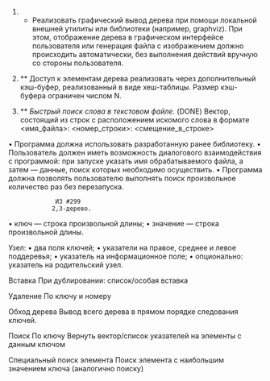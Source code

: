 1. * Реализовать графический вывод дерева при помощи локальной внешней утилиты или библиотеки (например, graphviz). При этом, отображение дерева в графическом интерфейсе пользователя или генерация файла с изображением должно происходить автоматически, без выполнения действий вручную со стороны пользователя.

2. ** Доступ к элементам дерева реализовать через дополнительный кэш-буфер, реализованный в виде хеш-таблицы. Размер кэш-буфера ограничен числом N.

3. ** _Быстрый поиск слова в текстовом файле._ (DONE)
Вектор, состоящий из строк с расположением искомого слова в формате
<имя_файла>: <номер_строки>: <смещение_в_строке>

• Программа должна использовать разработанную ранее библиотеку.
• Пользователь должен иметь возможность диалогового взаимодействия с программой: при запуске указать имя обрабатываемого файла, а затем — данные, поиск которых необходимо осуществить.
• Программа должна позволять пользователю выполнять поиск произвольное количество раз без перезапуска.



                 ИЗ #299 
                2,3-дерево.

• ключ — строка произвольной длины;
• значение — строка произвольной длины.

Узел:
• два поля ключей;
• указатели на правое, среднее и левое поддеревья;
• указатель на информационное поле;
• опционально: указатель на родительский узел.

Вставка 
При дублировании: список/особая вставка

Удаление 
По ключу и номеру

Обход дерева
Вывод всего дерева в прямом порядке следования ключей.

Поиск
По ключу
Вернуть вектор/список указателей на элементы с данным ключом

Специальный поиск элемента
Поиск элемента c наибольшим значением ключа (аналогично поиску)
